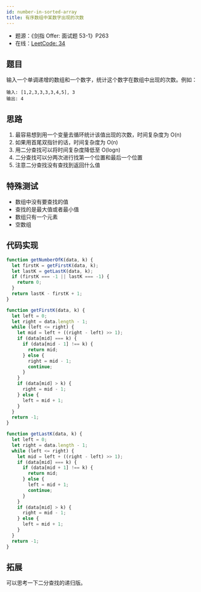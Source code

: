 ```yaml
---
id: number-in-sorted-array
title: 有序数组中某数字出现的次数
---
```


- 题源：《剑指 Offer: 面试题 53-1》P263
- 在线：[LeetCode: 34](https://leetcode-cn.com/problems/find-first-and-last-position-of-element-in-sorted-array/)

## 题目

输入一个单调递增的数组和一个数字，统计这个数字在数组中出现的次数。例如：

```text
输入: [1,2,3,3,3,3,4,5], 3
输出: 4
```

## 思路

1. 最容易想到用一个变量去循环统计该值出现的次数，时间复杂度为 O(n)
2. 如果用首尾双指针的话，时间复杂度为 O(n)
3. 用二分查找可以将时间复杂度降低至 O(logn)
4. 二分查找可以分两次进行找第一个位置和最后一个位置
5. 注意二分查找没有查找到返回什么值

## 特殊测试

- 数组中没有要查找的值
- 查找的是最大值或者最小值
- 数组只有一个元素
- 空数组

## 代码实现

```js
function getNumberOfK(data, k) {
  let firstK = getFirstK(data, k);
  let lastK = getLastK(data, k);
  if (firstK === -1 || lastK === -1) {
    return 0;
  }
  return lastK - firstK + 1;
}

function getFirstK(data, k) {
  let left = 0;
  let right = data.length - 1;
  while (left <= right) {
    let mid = left + ((right - left) >> 1);
    if (data[mid] === k) {
      if (data[mid - 1] !== k) {
        return mid;
      } else {
        right = mid - 1;
        continue;
      }
    }
    if (data[mid] > k) {
      right = mid - 1;
    } else {
      left = mid + 1;
    }
  }
  return -1;
}

function getLastK(data, k) {
  let left = 0;
  let right = data.length - 1;
  while (left <= right) {
    let mid = left + ((right - left) >> 1);
    if (data[mid] === k) {
      if (data[mid + 1] !== k) {
        return mid;
      } else {
        left = mid + 1;
        continue;
      }
    }
    if (data[mid] > k) {
      right = mid - 1;
    } else {
      left = mid + 1;
    }
  }
  return -1;
}
```

## 拓展

可以思考一下二分查找的递归版。
